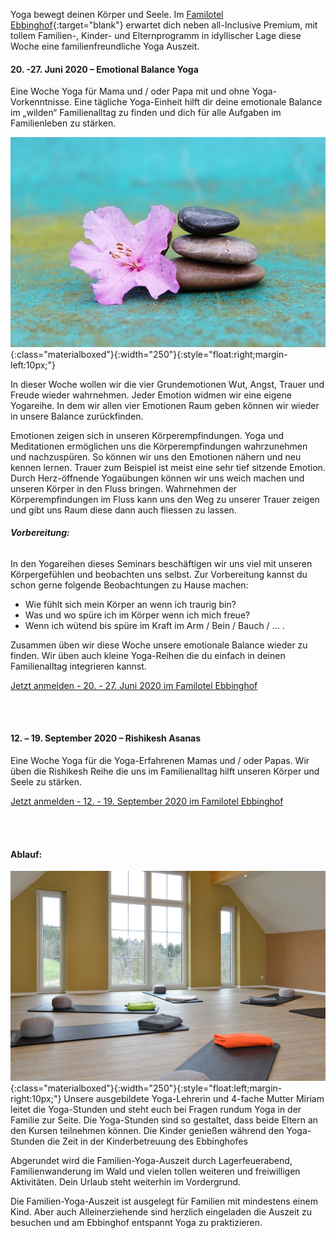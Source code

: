 Yoga bewegt deinen Körper und Seele. Im [Familotel Ebbinghof](https://www.familotel-ebbinghof.de/){:target="blank"} erwartet dich neben all-Inclusive Premium, mit tollem Familien-, Kinder- und Elternprogramm in idyllischer Lage diese Woche eine familienfreundliche Yoga Auszeit.

#### 20. -27. Juni 2020 – Emotional Balance Yoga
Eine Woche Yoga für Mama und / oder Papa mit und ohne Yoga-Vorkenntnisse. Eine tägliche Yoga-Einheit hilft dir deine emotionale Balance im „wilden“ Familienalltag zu finden und dich für alle Aufgaben im Familienleben zu stärken.

![Azalea](/assets/images/azalea.jpg){:class="materialboxed"}{:width="250"}{:style="float:right;margin-left:10px;"}

In dieser Woche wollen wir die vier Grundemotionen Wut, Angst, Trauer und Freude wieder wahrnehmen. Jeder Emotion widmen wir eine eigene Yogareihe. In dem wir allen vier Emotionen Raum geben können wir wieder in unsere Balance zurückfinden.

Emotionen zeigen sich in unseren Körperempfindungen. Yoga und Meditationen ermöglichen uns die Körperempfindungen wahrzunehmen und nachzuspüren. So können wir uns den Emotionen nähern und neu kennen lernen. Trauer zum Beispiel ist meist eine sehr tief sitzende Emotion. Durch Herz-öffnende Yogaübungen können wir uns weich machen und unseren Körper in den Fluss bringen. Wahrnehmen der Körperempfindungen im Fluss kann uns den Weg zu unserer Trauer zeigen und gibt uns Raum diese dann auch fliessen zu lassen.

###### **Vorbereitung:**
In den Yogareihen dieses Seminars beschäftigen wir uns viel mit unseren Körpergefühlen und beobachten uns selbst. Zur Vorbereitung kannst du schon gerne folgende Beobachtungen zu Hause machen:
<ul>
   <li style="list-style-type:disc;">Wie fühlt sich mein Körper an wenn ich traurig bin?</li>
   <li style="list-style-type:disc;">Was und wo spüre ich im Körper wenn ich mich freue?</li>
   <li style="list-style-type:disc;">Wenn ich wütend bis spüre im Kraft im Arm / Bein / Bauch / ... .</li>
</ul>

Zusammen üben wir diese Woche unsere emotionale Balance wieder zu finden. Wir üben auch kleine Yoga-Reihen die du einfach in deinen Familienalltag integrieren kannst.


<a class="waves-effect waves-light btn-large" href="https://www.familotel-ebbinghof.de/" target="blank">Jetzt anmelden - 20. - 27. Juni 2020 im Familotel Ebbinghof</a>



<br><br>
#### 12. – 19. September 2020 – Rishikesh Asanas
Eine Woche Yoga für die Yoga-Erfahrenen Mamas und / oder Papas. Wir üben die Rishikesh Reihe die uns im Familienalltag hilft unseren Körper und Seele zu stärken.

<a class="waves-effect waves-light btn-large" href="https://www.familotel-ebbinghof.de/" target="blank">Jetzt anmelden - 12. - 19. September 2020 im Familotel Ebbinghof</a>



<br><br>
#### Ablauf:
![Ebbinghof-Seminarraum](/assets/images_ebbinghof/ebbinghof-seminarraum.jpg){:class="materialboxed"}{:width="250"}{:style="float:left;margin-right:10px;"} Unsere ausgebildete Yoga-Lehrerin und 4-fache Mutter Miriam leitet die Yoga-Stunden und steht euch bei Fragen rundum Yoga in der Familie zur Seite. Die Yoga-Stunden sind so gestaltet, dass beide Eltern an den Kursen teilnehmen können. Die Kinder genießen während den Yoga-Stunden die Zeit in der Kinderbetreuung des Ebbinghofes

Abgerundet wird die Familien-Yoga-Auszeit durch Lagerfeuerabend, Familienwanderung im Wald und vielen tollen weiteren und freiwilligen Aktivitäten. Dein Urlaub steht weiterhin im Vordergrund.

Die Familien-Yoga-Auszeit ist ausgelegt für Familien mit mindestens einem Kind. Aber auch Alleinerziehende sind herzlich eingeladen die Auszeit zu besuchen und am Ebbinghof entspannt Yoga zu praktizieren.
